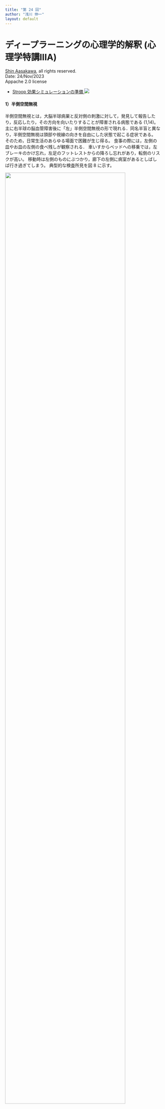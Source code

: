 ```yaml
---
title: "第 24 回"
author: "浅川 伸一"
layout: default
---
```

<link href="/css/asamarkdown.css" rel="stylesheet">

# ディープラーニングの心理学的解釈 (心理学特講IIIA)

<div style="align:right">
<a href='mailto:educ0233@komazawa-u.ac.jp'>Shin Aasakawa</a>, all rights reserved.<br>
Date: 24/Nov/2023<br/>
Appache 2.0 license<br/>
</div>

* [Stroop 効果シミュレーションの準備 <img src="/assets/colab_icon.svg">](https://colab.research.google.com/github/komazawa-deep-learning/komazawa-deep-learning.github.io/blob/master/2023notebooks/2023_1123Stroop_model.ipynb)

#### 1）半側空間無視

半側空間無視とは，大脳半球病巣と反対側の刺激に対して，発見して報告したり，反応したり，その方向を向いたりすることが障害される病態である (1,14)。
主に右半球の脳血管障害後に「左」半側空間無視の形で現れる．同名半盲と異なり，半側空間無視は頭部や視線の向きを自由にした状態で起こる症状である。
そのため，日常生活のあらゆる場面で困難が生じ得る。
食事の際には，左側の皿やお皿の左側の食べ残しが観察される．
車いすからベッドへの移乗では，左ブレーキのかけ忘れ，左足のフットレストからの降ろし忘れがあり，転倒のリスクが高い。
移動時は左側のものにぶつかり，廊下の左側に病室があるとしばしば行き過ぎてしまう。
典型的な検査所見を図 8 に示す。

<div class="figcenter">
<img src="/2023assets/2017石合_fig8.png" width="88%">
</div>

なぜ右半球損傷後に左半側空間無視が起こり，左半球損傷後の右半側空間無視がまれであるのかの説明は以下の通りである。
右大脳半球は空間性注意において優位であり，右半球は左右の空間に注意を向けることができる。
一方，左半球は対側の右空間にしか注意を向けられない。
右半球が損傷されると，左半球による右空間への空間性注意が主体となり，また左空間に注意が向け難くなり，左半側空間無視が起こることになる。
これに対して，左半球損傷では，その機能による右空間への空間性注意が失われても，右半球が左空間だけでなく右空間にも注意を向けられるため，右半側空間無視は生じない。

#### 2）空間性注意のネットワーク

半側空間無視の病巣として古典的に重要視されてきた病巣部位は，側頭―頭頂接合部（下頭頂小葉）付近である．
しかし，半側空間無視の病巣は多様であり，前頭葉，後頭・側頭葉を含む後大脳動脈領域，視床，内包後脚など様々な部位が知られている．
このような病巣の多様性と半側空間無視の障害要素に注目した Mesulam (15) は，頭頂葉，前頭葉，帯状回と皮質下の視床，線条体，上丘などからなる空間性注意の神経ネットワーク仮説を提唱した．
その後の神経心理学的研究の進歩を取り入れてまとめた空間性注意の神経ネットワークの模式図を図 9 に示す．
空間性注意は，感覚性要素と運動性要素からなるとする考え方がある．
感覚性要素を担うのが下頭頂小葉と考えられ，その損傷では，水平な線分の真ん中を見つける線分二等分試験などで半側空間無視が目立つ (16)．
一方，運動性要素を担うのが下前頭回から中前頭回の後部と考えられ，その損傷では，標的を選択する探索課題で半側空間無視が目立つ．

#### 3）白質病巣の重要性

図 9 には，空間性注意の神経ネットワークを構成する白質神経路が明示してある．
半側空間無視の病巣研究で本格的に白質が注目されるようになったのは，2003 年に Doricchi と Tomaiuolo (17) が症状を慢性化させる病巣部位として上縦束の重要性を指摘した頃からである．
脳腫瘍の覚醒下手術中の所見としては，Thiebaut de Schotten ら (18) が，
下頭頂小葉のグリオーマの摘出中に上縦束 II を直接電気刺激した際に，線分二等分試験で最大の右方偏倚が見られたことを報告している．
彼らは，その後の病巣研究でも上縦束 II の重要性を強調している (19)．
しかし，上縦束 III についても，その前頭葉における終止が空間性注意の神経ネットワークとして重要な下前頭回後部という点では，半側空間無視の病巣としての意義が考えられる．
Urbanski ら (20) は，弓状束の前方部分（上縦束 III）の損傷が慢性的な無視と関連し，その前頭葉の終止にあたる前頭葉弁蓋部の白質病巣は，標的/非標的の識別が必要な探索における無視を発現すると述べている．
上縦束が空間性注意の神経ネットワークの重要な白質神経路であることは確かと思われるが，long tract として狭い範囲に収束している部分の限局性損傷が慢性的な半側空間無視を生じさせることは，臨床的には殆ど経験されない．
引用した代表的研究は，下頭頂小葉の深部白質の電気刺激では線分二等分試験において１８），下前頭回の深部白質の病巣では選択的抹消試験において２０），半側空間無視が現れたことを示している．
まさに，この所見は皮質病巣に注目した半側空間無視の現れ方と一致している．
上縦束が離断する部位によって無視症状の現れ方が異なることの説明としては，long-range disconnection だけでなく，short-range disconnection による皮質領域の遠隔効果の影響が指摘されている (19)．
つまり，上縦束の損傷が半側空間無視の発現に重要であるとしても，皮質ないしは皮質下白質にも病巣があるか，その部分にも機能低下がある場合に典型的な症状が現れる．
半側空間無視の病巣として，下頭頂小葉の皮質・皮質下が重要であることは揺るぎない．
一方，下前頭回後部については，皮質・皮質下が損傷されても，急性期から症状は比較的軽く，経過とともに改善しやすい．半側空間無視発現と関連する白質神経路の損傷部位としては，上縦束以外に下前頭後頭束も指摘されている (21)．
しかし，その損傷は無視発現に必要とも十分ともいえないようである．
ただし，下前頭後頭束は，下前頭回後部と頭頂葉とを結ぶ long tract として，空間性注意の神経ネットワークの冗長性に寄与している可能性も考えられる．

<div class="figcenter">
<img src="/2023assets/2007Ishiai_fig9.png" width="88%">
<div class="figcaption" style="width:77%">

図 9　空間性注意の神経ネットワークと半側空間無視の病巣
</div></div>
<!-- endof div memo -->

<div class="figcenter">
<img src="/2023assets/2002CorbettaShulman_fig7b_ja.svg" width="77%">
<div class="figcaption" style="width:77%">
Corbetta+2002 Fig.7 を改変
</div></div>


## 実習

## 告知

### 告知 1. [DaSiC2023 ワークショップ](https://sites.google.com/view/dasic7-2023){:target="_blank"}

* 日時: 2023年12月23日(土)
* 会場: [筑波大学天王台キャンパス 第一エリア1D201講義室 Google map](https://www.google.co.jp/maps/place/1D201%E6%95%99%E5%AE%A4/@36.108528,140.1019327,16.79z/data=!4m6!3m5!1s0x60220c0745ebad25:0x83c473710859d960!8m2!3d36.1084607!4d140.1018482!16s%2Fg%2F11g6yv8vk7?hl=ja&entry=ttu){:target="_blank"}
* 参加無料
* 概要：

健常者は日常の発話でついうっかり、また失語症患者は主に脳の疾患により言い誤り(錯語)を表出することが知られています。今回のイベントでは、こうした言語データを機械学習モデルと神経科学といういわば２枚の「鏡」の前に置いた時、そこに映し出されるのはどのような景色、振る舞いかを実演を交えて示します。はたしてそれは機械学習モデルの貢献か研究者の願望か。言語学者、機械学習の専門家、言語聴覚士という登壇者それぞれの３つの視座から、実際の健常者の言い誤りや失語症患者の錯語の実際のデータを供覧しつつ、それらのデータが機械学習モデルではどのように説明されるのか、から議論していきます。

[ワークショップホームページ](https://sites.google.com/view/dasic7-2023/workshop?authuser=0)

### 告知 2. 全脳アーキテクチャ勉強会

全脳アーキテクチャ・アプローチでは、脳全体のアーキテクチャを学び、ヒトのような汎用人工知能を構築することを目指しています。
このアプローチにおいては、脳が適応的かつ創造的に知識を形成する高度な情報処理の理解と構築が非常に重要な要素となっています。

今回、神経活動、認知機能、記憶、視覚認識、ニューロテックといった多角的な観点から計算論的神経科学を研究している倉重宏樹氏をお招きし、「記憶の自己構築性から脳と社会とAIの『知』を考える」というテーマで、論文などでは表現しきれない部分も含め、研究に関する多くの興味深いトピックを記憶・学習の視点から位置付けてご紹介いただくとともに、その内容について議論する場とさせていただきます。

* 日時：2023年11月28日（火）（18:00～21:00）
* 会場：オンライン（Zoom Meeting）
* 参加枠：一般 150 名／学生 50 名（一般：1000円、学生：無料）
* 主催： NPO法人 全脳アーキテクチャ・イニシアティブ（WBAI）

詳細・申し込みはこちらから：[https://wba-meetup.connpass.com/event/299180/](https://wba-meetup.connpass.com/event/299180/)

* 講演概要：
記憶は構造を持ち、そこにおいて情報は複雑に組織化している。これが我々の認識や思考や行動を定め、さらには学習や自励的な変化を通じ、次の記憶の構造を定める。
すなわち記憶とは、法則に従って再帰的に自己構築をし続けるある種の生命的なシステムであり、知の適応性/創造性や機能性はその構造とダイナミクスから理解される必要がある。
神経科学や心理学において、今自分が持っている記憶に依存して次の記憶を作る法則やメカニズムはスキーマ同化やスキーマ調節の術語のもとで研究されてきた。
そこでまず、自らのものを含めたそれらの研究が、記憶の再帰的自己構築性について何を示せており、何を示せていないかを説明する。
先取りすれば、現状ではとくに記憶の大域構造の理解が欠けている。
大域構造の自己構築の原理やそうして構築された構造そのもの、またそれらが脳情報処理にもたらす影響はほぼ分かっていない。
そこで、それらに迫るためのあり得る手段を、神経生理学・大規模言語モデル AI・数理工学の知見に基づいて議論する。
またそうして構築された記憶の構造は、先に述べたように認識や思考や行動といった人の知的情報処理を規定する。
では、どのように規定するのだろうか？これは脳のなかで記憶の大域構造がどのようにデコードされるかという問題に関係が深い。
これを脳の可塑性とAIにおける“埋め込み表現”の知見から考えていく。
ところで、記憶の自己構築性に法則があるということは、記憶は自由ではないということである。
つまりその法則に従って到達可能な状態の空間というものがある。そこでこのことの意味を、脳のみならず、AIや社会における知の生成にも敷衍して議論する。
これは「『AI にできないことはなにか？』とはどのような意味の問いか？」
という問題にも関わる。
また、その上でこの到達可能な空間を拡げることはできるかについても議論し、それにかかわる自身の研究プロジェクトの現状をプレリミナリーな結果とともに紹介する。

